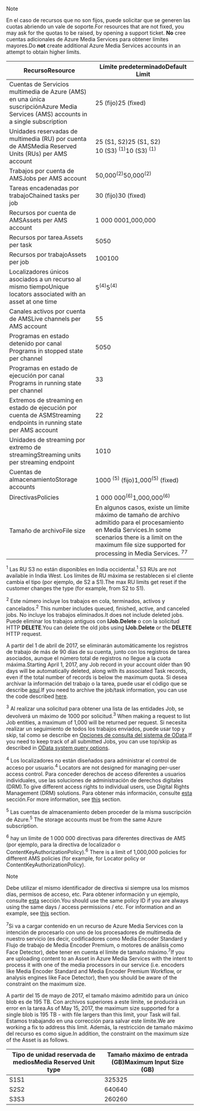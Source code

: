 >[!NOTE]
><span data-ttu-id="f91aa-101">En el caso de recursos que no son fijos, puede solicitar que se generen las cuotas abriendo un vale de soporte.</span><span class="sxs-lookup"><span data-stu-id="f91aa-101">For resources that are not fixed, you may ask for the quotas to be raised, by opening a support ticket.</span></span> <span data-ttu-id="f91aa-102">**No** cree cuentas adicionales de Azure Media Services para obtener límites mayores.</span><span class="sxs-lookup"><span data-stu-id="f91aa-102">Do **not** create additional Azure Media Services accounts in an attempt to obtain higher limits.</span></span>

| <span data-ttu-id="f91aa-103">Recurso</span><span class="sxs-lookup"><span data-stu-id="f91aa-103">Resource</span></span> | <span data-ttu-id="f91aa-104">Límite predeterminado</span><span class="sxs-lookup"><span data-stu-id="f91aa-104">Default Limit</span></span> | 
| --- | --- | 
| <span data-ttu-id="f91aa-105">Cuentas de Servicios multimedia de Azure (AMS) en una única suscripción</span><span class="sxs-lookup"><span data-stu-id="f91aa-105">Azure Media Services (AMS) accounts in a single subscription</span></span> | <span data-ttu-id="f91aa-106">25 (fijo)</span><span class="sxs-lookup"><span data-stu-id="f91aa-106">25 (fixed)</span></span> |
| <span data-ttu-id="f91aa-107">Unidades reservadas de multimedia (RU) por cuenta de AMS</span><span class="sxs-lookup"><span data-stu-id="f91aa-107">Media Reserved Units (RUs) per AMS account</span></span> |<span data-ttu-id="f91aa-108">25 (S1, S2)</span><span class="sxs-lookup"><span data-stu-id="f91aa-108">25 (S1, S2)</span></span><br/><span data-ttu-id="f91aa-109">10 (S3) <sup>(1)</sup></span><span class="sxs-lookup"><span data-stu-id="f91aa-109">10 (S3) <sup>(1)</sup></span></span> | 
| <span data-ttu-id="f91aa-110">Trabajos por cuenta de AMS</span><span class="sxs-lookup"><span data-stu-id="f91aa-110">Jobs per AMS account</span></span> | <span data-ttu-id="f91aa-111">50,000<sup>(2)</sup></span><span class="sxs-lookup"><span data-stu-id="f91aa-111">50,000<sup>(2)</sup></span></span> |
| <span data-ttu-id="f91aa-112">Tareas encadenadas por trabajo</span><span class="sxs-lookup"><span data-stu-id="f91aa-112">Chained tasks per job</span></span> | <span data-ttu-id="f91aa-113">30 (fijo)</span><span class="sxs-lookup"><span data-stu-id="f91aa-113">30 (fixed)</span></span> |
| <span data-ttu-id="f91aa-114">Recursos por cuenta de AMS</span><span class="sxs-lookup"><span data-stu-id="f91aa-114">Assets per AMS account</span></span> | <span data-ttu-id="f91aa-115">1 000 000</span><span class="sxs-lookup"><span data-stu-id="f91aa-115">1,000,000</span></span>|
| <span data-ttu-id="f91aa-116">Recursos por tarea.</span><span class="sxs-lookup"><span data-stu-id="f91aa-116">Assets per task</span></span> | <span data-ttu-id="f91aa-117">50</span><span class="sxs-lookup"><span data-stu-id="f91aa-117">50</span></span> |
| <span data-ttu-id="f91aa-118">Recursos por trabajo</span><span class="sxs-lookup"><span data-stu-id="f91aa-118">Assets per job</span></span> | <span data-ttu-id="f91aa-119">100</span><span class="sxs-lookup"><span data-stu-id="f91aa-119">100</span></span> |
| <span data-ttu-id="f91aa-120">Localizadores únicos asociados a un recurso al mismo tiempo</span><span class="sxs-lookup"><span data-stu-id="f91aa-120">Unique locators associated with an asset at one time</span></span> | <span data-ttu-id="f91aa-121">5<sup>(4)</sup></span><span class="sxs-lookup"><span data-stu-id="f91aa-121">5<sup>(4)</sup></span></span> |
| <span data-ttu-id="f91aa-122">Canales activos por cuenta de AMS</span><span class="sxs-lookup"><span data-stu-id="f91aa-122">Live channels per AMS account</span></span> |<span data-ttu-id="f91aa-123">5</span><span class="sxs-lookup"><span data-stu-id="f91aa-123">5</span></span>|
| <span data-ttu-id="f91aa-124">Programas en estado detenido por canal </span><span class="sxs-lookup"><span data-stu-id="f91aa-124">Programs in stopped state per channel</span></span> |<span data-ttu-id="f91aa-125">50</span><span class="sxs-lookup"><span data-stu-id="f91aa-125">50</span></span>|
| <span data-ttu-id="f91aa-126">Programas en estado de ejecución por canal </span><span class="sxs-lookup"><span data-stu-id="f91aa-126">Programs in running state per channel</span></span> |<span data-ttu-id="f91aa-127">3</span><span class="sxs-lookup"><span data-stu-id="f91aa-127">3</span></span>|
| <span data-ttu-id="f91aa-128">Extremos de streaming en estado de ejecución por cuenta de ASM</span><span class="sxs-lookup"><span data-stu-id="f91aa-128">Streaming endpoints in running state per AMS account</span></span>|<span data-ttu-id="f91aa-129">2</span><span class="sxs-lookup"><span data-stu-id="f91aa-129">2</span></span>|
| <span data-ttu-id="f91aa-130">Unidades de streaming por extremo de streaming</span><span class="sxs-lookup"><span data-stu-id="f91aa-130">Streaming units per streaming endpoint</span></span> |<span data-ttu-id="f91aa-131">10</span><span class="sxs-lookup"><span data-stu-id="f91aa-131">10</span></span> |
| <span data-ttu-id="f91aa-132">Cuentas de almacenamiento</span><span class="sxs-lookup"><span data-stu-id="f91aa-132">Storage accounts</span></span> | <span data-ttu-id="f91aa-133">1000 <sup>(5)</sup> (fijo)</span><span class="sxs-lookup"><span data-stu-id="f91aa-133">1,000<sup>(5)</sup> (fixed)</span></span> |
| <span data-ttu-id="f91aa-134">Directivas</span><span class="sxs-lookup"><span data-stu-id="f91aa-134">Policies</span></span> | <span data-ttu-id="f91aa-135">1 000 000<sup>(6)</sup></span><span class="sxs-lookup"><span data-stu-id="f91aa-135">1,000,000<sup>(6)</sup></span></span> |
| <span data-ttu-id="f91aa-136">Tamaño de archivo</span><span class="sxs-lookup"><span data-stu-id="f91aa-136">File size</span></span>| <span data-ttu-id="f91aa-137">En algunos casos, existe un límite máximo de tamaño de archivo admitido para el procesamiento en Media Services.</span><span class="sxs-lookup"><span data-stu-id="f91aa-137">In some scenarios there is a limit on the maximum file size supported for processing in Media Services.</span></span> <span data-ttu-id="f91aa-138"><sup>7</sup></span><span class="sxs-lookup"><span data-stu-id="f91aa-138"><sup>7</sup></span></span> |
  
<span data-ttu-id="f91aa-139"><sup>1</sup> Las RU S3 no están disponibles en India occidental.</span><span class="sxs-lookup"><span data-stu-id="f91aa-139"><sup>1</sup> S3 RUs are not available in India West.</span></span> <span data-ttu-id="f91aa-140">Los límites de RU máxima se restablecen si el cliente cambia el tipo (por ejemplo, de S2 a S1).</span><span class="sxs-lookup"><span data-stu-id="f91aa-140">The max RU limits get reset if the customer changes the type (for example, from S2 to S1).</span></span> 

<span data-ttu-id="f91aa-141"><sup>2</sup> Este número incluye los trabajos en cola, terminados, activos y cancelados.</span><span class="sxs-lookup"><span data-stu-id="f91aa-141"><sup>2</sup> This number includes queued, finished, active, and canceled jobs.</span></span> <span data-ttu-id="f91aa-142">No incluye los trabajos eliminados.</span><span class="sxs-lookup"><span data-stu-id="f91aa-142">It does not include deleted jobs.</span></span> <span data-ttu-id="f91aa-143">Puede eliminar los trabajos antiguos con **IJob.Delete** o con la solicitud HTTP **DELETE**.</span><span class="sxs-lookup"><span data-stu-id="f91aa-143">You can delete the old jobs using **IJob.Delete** or the **DELETE** HTTP request.</span></span>

<span data-ttu-id="f91aa-144">A partir del 1 de abril de 2017, se eliminarán automáticamente los registros de trabajo de más de 90 días de su cuenta, junto con los registros de tarea asociados, aunque el número total de registros no llegue a la cuota máxima.</span><span class="sxs-lookup"><span data-stu-id="f91aa-144">Starting April 1, 2017, any Job record in your account older than 90 days will be automatically deleted, along with its associated Task records, even if the total number of records is below the maximum quota.</span></span> <span data-ttu-id="f91aa-145">Si desea archivar la información del trabajo o la tarea, puede usar el código que se describe [aquí](../articles/media-services/media-services-dotnet-manage-entities.md).</span><span class="sxs-lookup"><span data-stu-id="f91aa-145">If you need to archive the job/task information, you can use the code described [here](../articles/media-services/media-services-dotnet-manage-entities.md).</span></span>

<span data-ttu-id="f91aa-146"><sup>3</sup> Al realizar una solicitud para obtener una lista de las entidades Job, se devolverá un máximo de 1000 por solicitud.</span><span class="sxs-lookup"><span data-stu-id="f91aa-146"><sup>3</sup> When making a request to list Job entities, a maximum of 1,000 will be returned per request.</span></span> <span data-ttu-id="f91aa-147">Si necesita realizar un seguimiento de todos los trabajos enviados, puede usar top y skip, tal como se describe en [Opciones de consulta del sistema de OData](http://msdn.microsoft.com/library/gg309461.aspx).</span><span class="sxs-lookup"><span data-stu-id="f91aa-147">If you need to keep track of all submitted Jobs, you can use top/skip as described in [OData system query options](http://msdn.microsoft.com/library/gg309461.aspx).</span></span>

<span data-ttu-id="f91aa-148"><sup>4</sup> Los localizadores no están diseñados para administrar el control de acceso por usuario.</span><span class="sxs-lookup"><span data-stu-id="f91aa-148"><sup>4</sup> Locators are not designed for managing per-user access control.</span></span> <span data-ttu-id="f91aa-149">Para conceder derechos de acceso diferentes a usuarios individuales, use las soluciones de administración de derechos digitales (DRM).</span><span class="sxs-lookup"><span data-stu-id="f91aa-149">To give different access rights to individual users, use Digital Rights Management (DRM) solutions.</span></span> <span data-ttu-id="f91aa-150">Para obtener más información, consulte [esta](../articles/media-services/media-services-content-protection-overview.md) sección.</span><span class="sxs-lookup"><span data-stu-id="f91aa-150">For more information, see [this](../articles/media-services/media-services-content-protection-overview.md) section.</span></span>

<span data-ttu-id="f91aa-151"><sup>5</sup> Las cuentas de almacenamiento deben proceder de la misma suscripción de Azure.</span><span class="sxs-lookup"><span data-stu-id="f91aa-151"><sup>5</sup> The storage accounts must be from the same Azure subscription.</span></span>

<span data-ttu-id="f91aa-152"><sup>6</sup> hay un límite de 1 000 000 directivas para diferentes directivas de AMS (por ejemplo, para la directiva de localizador o ContentKeyAuthorizationPolicy).</span><span class="sxs-lookup"><span data-stu-id="f91aa-152"><sup>6</sup> There is a limit of 1,000,000 policies for different AMS policies (for example, for Locator policy or ContentKeyAuthorizationPolicy).</span></span> 

>[!NOTE]
> <span data-ttu-id="f91aa-153">Debe utilizar el mismo identificador de directiva si siempre usa los mismos días, permisos de acceso, etc. Para obtener información y un ejemplo, consulte [esta](../articles/media-services/media-services-dotnet-manage-entities.md#limit-access-policies) sección.</span><span class="sxs-lookup"><span data-stu-id="f91aa-153">You should use the same policy ID if you are always using the same days / access permissions / etc. For information and an example, see [this](../articles/media-services/media-services-dotnet-manage-entities.md#limit-access-policies) section.</span></span>

<span data-ttu-id="f91aa-154"><sup>7</sup>Si va a cargar contenido en un recurso de Azure Media Services con la intención de procesarlo con uno de los procesadores de multimedia de nuestro servicio (es decir, codificadores como Media Encoder Standard y Flujo de trabajo de Media Encoder Premium, o motores de análisis como Face Detector), debe tener en cuenta el límite de tamaño máximo.</span><span class="sxs-lookup"><span data-stu-id="f91aa-154"><sup>7</sup>If you are uploading content to an Asset in Azure Media Services with the intent to process it with one of the media processors in our service (i.e. encoders like Media Encoder Standard and Media Encoder Premium Workflow, or analysis engines like Face Detector), then you should be aware of the constraint on the maximum size.</span></span> 

<span data-ttu-id="f91aa-155">A partir del 15 de mayo de 2017, el tamaño máximo admitido para un único blob es de 195 TB. Con archivos superiores a este límite, se producirá un error en la tarea.</span><span class="sxs-lookup"><span data-stu-id="f91aa-155">As of May 15, 2017, the maximum size supported for a single blob is 195 TB - with file largers than this limit, your Task will fail.</span></span> <span data-ttu-id="f91aa-156">Estamos trabajando en una corrección para salvar este límite.</span><span class="sxs-lookup"><span data-stu-id="f91aa-156">We are working a fix to address this limit.</span></span> <span data-ttu-id="f91aa-157">Además, la restricción de tamaño máximo del recurso es como sigue.</span><span class="sxs-lookup"><span data-stu-id="f91aa-157">In addition, the constraint on the maximum size of the Asset is as follows.</span></span>

| <span data-ttu-id="f91aa-158">Tipo de unidad reservada de medios</span><span class="sxs-lookup"><span data-stu-id="f91aa-158">Media Reserved Unit type</span></span> | <span data-ttu-id="f91aa-159">Tamaño máximo de entrada (GB)</span><span class="sxs-lookup"><span data-stu-id="f91aa-159">Maximum Input Size (GB)</span></span>| 
| --- | --- | 
|<span data-ttu-id="f91aa-160">S1</span><span class="sxs-lookup"><span data-stu-id="f91aa-160">S1</span></span> | <span data-ttu-id="f91aa-161">325</span><span class="sxs-lookup"><span data-stu-id="f91aa-161">325</span></span>|
|<span data-ttu-id="f91aa-162">S2</span><span class="sxs-lookup"><span data-stu-id="f91aa-162">S2</span></span> | <span data-ttu-id="f91aa-163">640</span><span class="sxs-lookup"><span data-stu-id="f91aa-163">640</span></span>|
|<span data-ttu-id="f91aa-164">S3</span><span class="sxs-lookup"><span data-stu-id="f91aa-164">S3</span></span> | <span data-ttu-id="f91aa-165">260</span><span class="sxs-lookup"><span data-stu-id="f91aa-165">260</span></span>|
